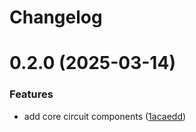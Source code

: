 # Changelog

# 0.2.0 (2025-03-14)


### Features

* add core circuit components ([1acaedd](https://github.com/txbrown/react-native-circuit-ui/commit/1acaedd1fd218fcbf84d83045248e46123fe4785))
